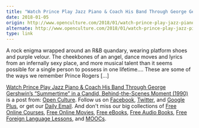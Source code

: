 ```yaml
---
title: "Watch Prince Play Jazz Piano & Coach His Band Through George Gershwin’s “Summertime” in a Candid, Behind-the-Scenes Moment (1990)"
date: 2018-01-05
origin: http://www.openculture.com/2018/01/watch-prince-play-jazz-piano-coach-his-band-through-george-gershwins-summertime.html
alternate: http://www.openculture.com/2018/01/watch-prince-play-jazz-piano-coach-his-band-through-george-gershwins-summertime.html
type: link
---
```


<p>A rock enigma wrapped around an R&amp;B quandary, wearing platform shoes and purple velour. The cheekbones of an angel, dance moves and lyrics from an infernally sexy place, and more musical talent than it seems possible for a single person to possess in one lifetime…. These are some of the ways we remember Prince Rogers […]<br>
</p>
<p><a rel="nofollow" href="http://www.openculture.com/2018/01/watch-prince-play-jazz-piano-coach-his-band-through-george-gershwins-summertime.html">Watch Prince Play Jazz Piano &amp; Coach His Band Through George Gershwin’s “Summertime” in a Candid, Behind-the-Scenes Moment (1990)</a> is a post from: <a href="http://www.openculture.com">Open Culture</a>. Follow us on <a href="https://www.facebook.com/openculture">Facebook</a>, <a href="https://twitter.com/#!/openculture">Twitter</a>, and <a href="https://plus.google.com/108579751001953501160/posts">Google Plus</a>, or get our <a href="http://www.openculture.com/dailyemail">Daily Email</a>. And don't miss our big collections of <a href="http://www.openculture.com/freeonlinecourses">Free Online Courses</a>, <a href="http://www.openculture.com/freemoviesonline">Free Online Movies</a>, <a href="http://www.openculture.com/free_ebooks">Free eBooks</a>, <a href="http://www.openculture.com/freeaudiobooks">Free Audio Books</a>, <a href="http://www.openculture.com/freelanguagelessons">Free Foreign Language Lessons</a>, and <a href="http://www.openculture.com/free_certificate_courses">MOOCs</a>.</p>